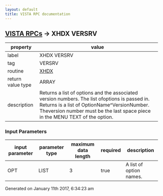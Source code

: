 ```yaml
---
layout: default
title: VISTA RPC documentation
---
```




## [VISTA RPCs](TableOfContent.md) &#8594; XHDX VERSRV 

 property | value 
--- | --- 
 label | XHDX VERSRV
 tag | VERSRV
 routine | [XHDX](http://code.osehra.org/dox/Routine_XHDX_source.html)
 return value type | ARRAY
 description | Returns a list of options and the associated version numbers.  The list ofoptions is passed in.  Returns is a list of OptionName^VersionNumber.  Theversion number must be the last space piece in the MENU TEXT of the option.

### Input Parameters

| input parameter | parameter type | maximum data length | required | description | 
| --- | --- | --- | --- | --- | 
| OPT | LIST | 3 | true | A list of option names. | 




Generated on January 11th 2017, 6:34:23 am